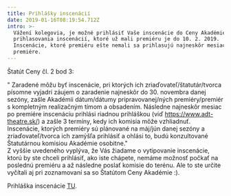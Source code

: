 ```yaml
---
title: Prihlášky inscenácií
date: 2019-01-16T08:19:54.712Z
intro: >-
  Vážení kolegovia, je možné prihlásiť Vaše inscenácie do Ceny Akadémie. Termín
  prihlasovania inscenácií, ktoré už mali premiéru je do 10. 2. 2019.
  Inscenácie, ktoré premiéru ešte nemali sa prihlasujú najneskôr mesiac po
  premiére.
---
```

Štatút Ceny čl. 2 bod 3: 

" Zaradené môžu byť inscenácie, pri ktorých ich zriaďovateľ/štatutár/tvorca písomne vyjadrí záujem o zaradenie najneskôr do 30. novembra danej sezóny, zašle Akadémii dátum/dátumy pripravovanej/ných premiéry/premiér s kompletným realizačným tímom a obsadením. Následne najneskôr mesiac po premiére inscenáciu prihlási riadnou prihláškou (viď https://www.adt-theatre.sk/) a zašle 3 termíny, kedy ich komisia môže vzhliadnuť. Inscenácie, ktorých premiéry sú plánované na máj/jún danej sezóny a zriaďovateľ/tvorca ich zamýšľa prihlásiť a ohlási to, budú konzultované Štatutárnou komisiou Akadémie osobitne."\
Z vyššie uvedeného vyplýva, že Vás žiadame o vytipovanie inscenácie, ktorú by ste chceli prihlásiť, ako iste chápete, nemáme možnosť počkať na poslednú premiéru a až následne poslať komisie do terénu. Ale to ste určite vyčítali aj pri zoznamovaní sa so Štatútom Ceny Akadémie :).

Prihláška inscenácie [TU](http://adt-theatre.sk/files/prihlaska-inscenacie.doc).
